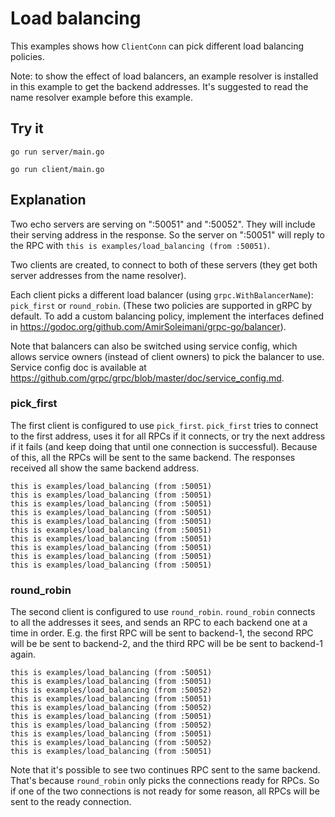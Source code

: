 # Load balancing

This examples shows how `ClientConn` can pick different load balancing policies.

Note: to show the effect of load balancers, an example resolver is installed in
this example to get the backend addresses. It's suggested to read the name
resolver example before this example.

## Try it

```
go run server/main.go
```

```
go run client/main.go
```

## Explanation

Two echo servers are serving on ":50051" and ":50052". They will include their
serving address in the response. So the server on ":50051" will reply to the RPC
with `this is examples/load_balancing (from :50051)`.

Two clients are created, to connect to both of these servers (they get both
server addresses from the name resolver).

Each client picks a different load balancer (using `grpc.WithBalancerName`):
`pick_first` or `round_robin`. (These two policies are supported in gRPC by
default. To add a custom balancing policy, implement the interfaces defined in
https://godoc.org/github.com/AmirSoleimani/grpc-go/balancer).

Note that balancers can also be switched using service config, which allows
service owners (instead of client owners) to pick the balancer to use. Service
config doc is available at
https://github.com/grpc/grpc/blob/master/doc/service_config.md.

### pick_first

The first client is configured to use `pick_first`. `pick_first` tries to
connect to the first address, uses it for all RPCs if it connects, or try the
next address if it fails (and keep doing that until one connection is
successful). Because of this, all the RPCs will be sent to the same backend. The
responses received all show the same backend address.

```
this is examples/load_balancing (from :50051)
this is examples/load_balancing (from :50051)
this is examples/load_balancing (from :50051)
this is examples/load_balancing (from :50051)
this is examples/load_balancing (from :50051)
this is examples/load_balancing (from :50051)
this is examples/load_balancing (from :50051)
this is examples/load_balancing (from :50051)
this is examples/load_balancing (from :50051)
this is examples/load_balancing (from :50051)
```

### round_robin

The second client is configured to use `round_robin`. `round_robin` connects to
all the addresses it sees, and sends an RPC to each backend one at a time in
order. E.g. the first RPC will be sent to backend-1, the second RPC will be be
sent to backend-2, and the third RPC will be be sent to backend-1 again.

```
this is examples/load_balancing (from :50051)
this is examples/load_balancing (from :50051)
this is examples/load_balancing (from :50052)
this is examples/load_balancing (from :50051)
this is examples/load_balancing (from :50052)
this is examples/load_balancing (from :50051)
this is examples/load_balancing (from :50052)
this is examples/load_balancing (from :50051)
this is examples/load_balancing (from :50052)
this is examples/load_balancing (from :50051)
```

Note that it's possible to see two continues RPC sent to the same backend.
That's because `round_robin` only picks the connections ready for RPCs. So if
one of the two connections is not ready for some reason, all RPCs will be sent
to the ready connection.
